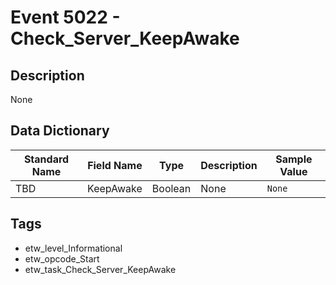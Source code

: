 # Event 5022 - Check_Server_KeepAwake

## Description
None

## Data Dictionary
|Standard Name|Field Name|Type|Description|Sample Value|
|---|---|---|---|---|
|TBD|KeepAwake|Boolean|None|`None`|

## Tags
* etw_level_Informational
* etw_opcode_Start
* etw_task_Check_Server_KeepAwake